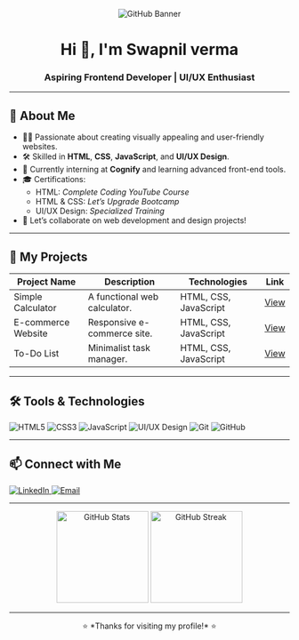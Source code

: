 <!-- Add a banner or header image -->
<p align="center">
  <img src="https://via.placeholder.com/1000x300.png?text=Welcome+to+My+GitHub+Profile" alt="GitHub Banner">
</p>

<h1 align="center">Hi 👋, I'm Swapnil verma</h1>
<h3 align="center">Aspiring Frontend Developer | UI/UX Enthusiast</h3>

---

## 🌟 About Me  
- 👨‍💻 Passionate about creating visually appealing and user-friendly websites.  
- 🛠 Skilled in **HTML**, **CSS**, **JavaScript**, and **UI/UX Design**.  
- 🌱 Currently interning at **Cognify** and learning advanced front-end tools.  
- 🎓 Certifications:  
  - HTML: *Complete Coding YouTube Course*  
  - HTML & CSS: *Let’s Upgrade Bootcamp*  
  - UI/UX Design: *Specialized Training*  
- 💬 Let’s collaborate on web development and design projects!  

---

## 📂 My Projects  
| **Project Name**   | **Description**                | **Technologies**        | **Link**  |
|---------------------|--------------------------------|--------------------------|-----------|
| Simple Calculator   | A functional web calculator.  | HTML, CSS, JavaScript    | [View](#) |
| E-commerce Website  | Responsive e-commerce site.   | HTML, CSS, JavaScript    | [View](#) |
| To-Do List          | Minimalist task manager.      | HTML, CSS, JavaScript    | [View](#) |

---

## 🛠 Tools & Technologies  
<p align="left">
  <img src="https://img.shields.io/badge/HTML5-E34F26?style=for-the-badge&logo=html5&logoColor=white" alt="HTML5">
  <img src="https://img.shields.io/badge/CSS3-1572B6?style=for-the-badge&logo=css3&logoColor=white" alt="CSS3">
  <img src="https://img.shields.io/badge/JavaScript-F7DF1E?style=for-the-badge&logo=javascript&logoColor=black" alt="JavaScript">
  <img src="https://img.shields.io/badge/UI%2FUX-Design-brightgreen?style=for-the-badge" alt="UI/UX Design">
  <img src="https://img.shields.io/badge/Git-F05032?style=for-the-badge&logo=git&logoColor=white" alt="Git">
  <img src="https://img.shields.io/badge/GitHub-181717?style=for-the-badge&logo=github&logoColor=white" alt="GitHub">
</p>

---

## 📫 Connect with Me  
<p align="left">
  <a href="https://www.linkedin.com/in/https://www.linkedin.com/in/swapnil-verma-2361482a6?utm_source=share&utm_campaign=share_via&utm_content=profile&utm_medium=android_app/" target="_blank">
    <img src="https://img.shields.io/badge/LinkedIn-0077B5?style=for-the-badge&logo=linkedin&logoColor=white" alt="LinkedIn">
  </a>
  <a href="mailto:swapnilverma843@gmail.com" target="_blank">
    <img src="https://img.shields.io/badge/Email-D14836?style=for-the-badge&logo=gmail&logoColor=white" alt="Email">
  </a>
</p>

---

<p align="center">
  <img src="https://github-readme-stats.vercel.app/api?username=Swapnil-verma&show_icons=true&theme=radical" alt="GitHub Stats" height="165">
  <img src="https://github-readme-streak-stats.herokuapp.com/?user=Swapnil&theme=radical" alt="GitHub Streak" height="165">
</p>

---

<p align="center">⭐️ *Thanks for visiting my profile!* ⭐️</p>
